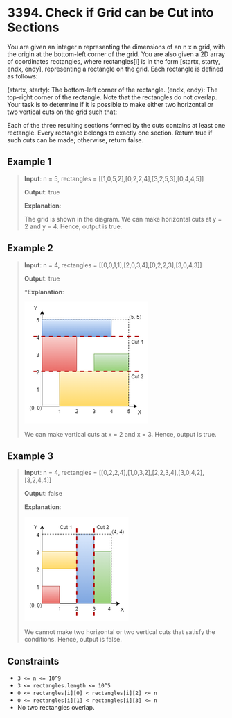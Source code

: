 # 3394. Check if Grid can be Cut into Sections

You are given an integer n representing the dimensions of an n x n grid, with the origin at the bottom-left corner of the grid. You are also given a 2D array of coordinates rectangles, where rectangles[i] is in the form [startx, starty, endx, endy], representing a rectangle on the grid. Each rectangle is defined as follows:

(startx, starty): The bottom-left corner of the rectangle.
(endx, endy): The top-right corner of the rectangle.
Note that the rectangles do not overlap. Your task is to determine if it is possible to make either two horizontal or two vertical cuts on the grid such that:

Each of the three resulting sections formed by the cuts contains at least one rectangle.
Every rectangle belongs to exactly one section.
Return true if such cuts can be made; otherwise, return false.

## Example 1

> **Input**: n = 5, rectangles = [[1,0,5,2],[0,2,2,4],[3,2,5,3],[0,4,4,5]]
>
> **Output**: true
>
> **Explanation**:
>
> The grid is shown in the diagram. We can make horizontal cuts at y = 2 and y = 4. Hence, output is true.

## Example 2

> **Input**: n = 4, rectangles = [[0,0,1,1],[2,0,3,4],[0,2,2,3],[3,0,4,3]]
>
> **Output**: true
>
> ***Explanation**:
>
> ![exp1](image.png)
>
> We can make vertical cuts at x = 2 and x = 3. Hence, output is true.

## Example 3

> **Input**: n = 4, rectangles = [[0,2,2,4],[1,0,3,2],[2,2,3,4],[3,0,4,2],[3,2,4,4]]
>
> **Output**: false
>
> **Explanation**:
>
> ![exp2](image-1.png)
>
> We cannot make two horizontal or two vertical cuts that satisfy the conditions. Hence, output is false.

## Constraints

- `3 <= n <= 10^9`
- `3 <= rectangles.length <= 10^5`
- `0 <= rectangles[i][0] < rectangles[i][2] <= n`
- `0 <= rectangles[i][1] < rectangles[i][3] <= n`
- No two rectangles overlap.

